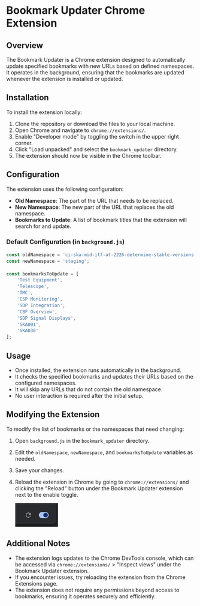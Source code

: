 # Bookmark Updater Chrome Extension

## Overview
The Bookmark Updater is a Chrome extension designed to automatically update specified bookmarks with new URLs based on defined namespaces. It operates in the background, ensuring that the bookmarks are updated whenever the extension is installed or updated.

## Installation
To install the extension locally:
1. Clone the repository or download the files to your local machine.
2. Open Chrome and navigate to `chrome://extensions/`.
3. Enable "Developer mode" by toggling the switch in the upper right corner.
4. Click "Load unpacked" and select the `bookmark_updater` directory.
5. The extension should now be visible in the Chrome toolbar.

## Configuration
The extension uses the following configuration:
- **Old Namespace**: The part of the URL that needs to be replaced.
- **New Namespace**: The new part of the URL that replaces the old namespace.
- **Bookmarks to Update**: A list of bookmark titles that the extension will search for and update.

### Default Configuration (in `background.js`)

```javascript
const oldNamespace = 'ci-ska-mid-itf-at-2226-determine-stable-versions';
const newNamespace = 'staging';

const bookmarksToUpdate = [
    'Test Equipment',
    'Telescope',
    'TMC',
    'CSP Monitoring',
    'SDP Integration', 
    'CBF Overview',
    'SDP Signal Displays',
    'SKA001',
    'SKA036'
];
```

## Usage
- Once installed, the extension runs automatically in the background.
- It checks the specified bookmarks and updates their URLs based on the configured namespaces.
- It will skip any URLs that do not contain the old namespace.
- No user interaction is required after the initial setup.

## Modifying the Extension
To modify the list of bookmarks or the namespaces that need changing:
1. Open `background.js` in the `bookmark_updater` directory.
2. Edit the `oldNamespace`, `newNamespace`, and `bookmarksToUpdate` variables as needed.
3. Save your changes.
4. Reload the extension in Chrome by going to `chrome://extensions/` and clicking the "Reload" button under the Bookmark Updater extension next to the enable toggle.

    ![alt text](reload_and_enable_toggle.png)

## Additional Notes
- The extension logs updates to the Chrome DevTools console, which can be accessed via `chrome://extensions/` > "Inspect views" under the Bookmark Updater extension.
- If you encounter issues, try reloading the extension from the Chrome Extensions page.
- The extension does not require any permissions beyond access to bookmarks, ensuring it operates securely and efficiently.

